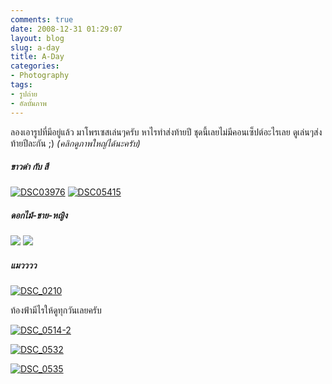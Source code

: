 ```yaml
---
comments: true
date: 2008-12-31 01:29:07
layout: blog
slug: a-day
title: A-Day
categories:
- Photography
tags:
- รูปถ่าย
- อัลบั้มภาพ
---
```


ลองเอารูปที่มีอยู่แล้ว มาโพรเซสเล่นๆครับ หาไรทำส่งท้ายปี ชุดนี้เลยไม่มีคอนเซ็ปต์อะไรเลย ดูเล่นๆส่งท้ายปีละกัน ;) _(คลิกดูภาพใหญ่ได้นะครับ)_

##### ขาวดำ กับ สี

[![DSC03976](http://www.armno.in.th/wp-content/uploads/2008/12/dsc03976-thumb.jpg)](http://www.armno.in.th/wp-content/uploads/2008/12/dsc03976.jpg) [![DSC05415](http://www.armno.in.th/wp-content/uploads/2008/12/dsc05415-thumb.jpg)](http://www.armno.in.th/wp-content/uploads/2008/12/dsc05415.jpg)

#####  ดอกไม้-ชาย-หญิง

[![](http://www.armno.in.th/wp-content/uploads/2008/12/dsc04100-thumb.jpg)](http://www.armno.in.th/wp-content/uploads/2008/12/dsc04100.jpg) [![](http://www.armno.in.th/wp-content/uploads/2008/12/dsc04047-thumb.jpg)](http://www.armno.in.th/wp-content/uploads/2008/12/dsc04047.jpg)

##### แมวววว

[![DSC_0210](http://www.armno.in.th/wp-content/uploads/2008/12/dsc-0210-thumb.jpg)](http://www.armno.in.th/wp-content/uploads/2008/12/dsc-0210.jpg)

ท้องฟ้ามีไรให้ดูทุกวันเลยครับ

[![DSC_0514-2](http://www.armno.in.th/wp-content/uploads/2008/12/dsc-05142-thumb.jpg)](http://www.armno.in.th/wp-content/uploads/2008/12/dsc-05142.jpg) 

[![DSC_0532](http://www.armno.in.th/wp-content/uploads/2008/12/dsc-0532-thumb.jpg)](http://www.armno.in.th/wp-content/uploads/2008/12/dsc-0532.jpg) 

[![DSC_0535](http://www.armno.in.th/wp-content/uploads/2008/12/dsc-0535-thumb.jpg)](http://www.armno.in.th/wp-content/uploads/2008/12/dsc-0535.jpg)
